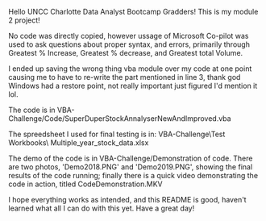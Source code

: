 Hello UNCC Charlotte Data Analyst Bootcamp Gradders! This is my module 2 project!

No code was directly copied, however ussage of Microsoft Co-pilot was used to ask questions about proper syntax, and errors, primarily through Greatest % Increase, Greatest % decrease, and Greatest total Volume.

I ended up saving the wrong thing vba module over my code at one point causing me to have to re-write the part mentioned in line 3, thank god Windows had a restore point, not really important just figured I'd mention it lol.

The code is in VBA-Challenge/Code/SuperDuperStockAnnalyserNewAndImproved.vba

The spreedsheet I used for final testing is in: VBA-Challenge\Test Workbooks\ Multiple_year_stock_data.xlsx

The demo of the code is in VBA-Challenge/Demonstration of code. There are two photos, 'Demo2018.PNG' and 'Demo2019.PNG', showing the final results of the code running; finally there is a quick video demonstrating the code in action, titled CodeDemonstration.MKV

I hope everything works as intended, and this README is good, haven't learned what all I can do with this yet. Have a great day!